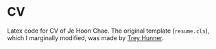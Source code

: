# CV

Latex code for CV of Je Hoon Chae.
The original template (`resume.cls`), which I marginally modified, was made by [Trey Hunner](https://github.com/treyhunner/resume).
